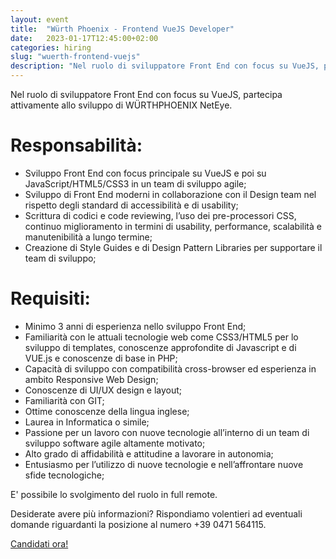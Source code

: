 ```yaml
---
layout: event
title:  "Würth Phoenix - Frontend VueJS Developer"
date:   2023-01-17T12:45:00+02:00
categories: hiring
slug: "wuerth-frontend-vuejs"
description: "Nel ruolo di sviluppatore Front End con focus su VueJS, partecipa attivamente allo sviluppo di WÜRTHPHOENIX NetEye."
---
```


Nel ruolo di sviluppatore Front End con focus su VueJS, partecipa attivamente allo sviluppo di WÜRTHPHOENIX NetEye.  

# Responsabilità:
- Sviluppo Front End con focus principale su VueJS e poi su JavaScript/HTML5/CSS3 in un team di sviluppo agile;
- Sviluppo di Front End moderni in collaborazione con il Design team nel rispetto degli standard di accessibilità e di usability;
- Scrittura di codici e code reviewing, l’uso dei pre-processori CSS, continuo miglioramento in termini di usability, performance, scalabilità e manutenibilità a lungo termine;
- Creazione di Style Guides e di Design Pattern Libraries per supportare il team di sviluppo;

# Requisiti:
- Minimo 3 anni di esperienza nello sviluppo Front End;
- Familiarità con le attuali tecnologie web come CSS3/HTML5 per lo sviluppo di templates, conoscenze approfondite di Javascript e di VUE.js e conoscenze di base in PHP;
- Capacità di sviluppo con compatibilità cross-browser ed esperienza in ambito Responsive Web Design;
- Conoscenze di UI/UX design e layout;
- Familiarità con GIT;
- Ottime conoscenze della lingua inglese;
- Laurea in Informatica o simile;
- Passione per un lavoro con nuove tecnologie all’interno di un team di sviluppo software agile altamente motivato;
- Alto grado di affidabilità e attitudine a lavorare in autonomia;
- Entusiasmo per l’utilizzo di nuove tecnologie e nell’affrontare nuove sfide tecnologiche;

E' possibile lo svolgimento del ruolo in full remote.

Desiderate avere più informazioni? Rispondiamo volentieri ad eventuali domande riguardanti la posizione al numero +39 0471 564115. 

<a class="btn btn-primary text-white btn-lg mt-3" target="_blank" href="https://www.wuerth-phoenix.com/it/footer/carriera/invia-candidatura?tx_powermail_pi1%5Bselected_position%5D=Frontend%20VueJS%20Developer%20&cHash=cfa3b9b9db088b91bb81cda2fb82d08a">Candidati ora!</a>